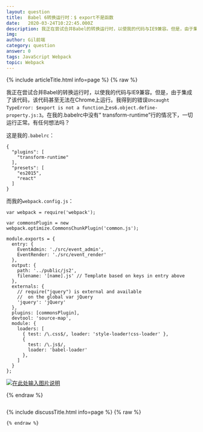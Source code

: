 ```yaml
---
layout: question
title:  Babel 6转换运行时：$ export不是函数
date:   2020-03-24T10:22:45.000Z
description: 我正在尝试合并Babel的转换运行时，以使我的代码与IE9兼容。但是，由于集成了该代码，该代码甚至无法在Chrome上运行。我得到的错误Uncaught ...
img: 
author: Gil前端
category: question
answer: 0
tags: JavaScript Webpack
topic: Webpack
---
```

<div class="article-root">
  <div class="article">
    {% include articleTitle.html info=page %}
    {% raw %}
    <div class="article-content"><p><font style="vertical-align: inherit;"><font style="vertical-align: inherit;">我正在尝试合并Babel的转换运行时，以使我的代码与IE9兼容。</font><font style="vertical-align: inherit;">但是，由于集成了该代码，该代码甚至无法在Chrome上运行。</font><font style="vertical-align: inherit;">我得到的错误</font></font><code>Uncaught TypeError: $export is not a function</code><font style="vertical-align: inherit;"><font style="vertical-align: inherit;">上</font></font><code>es6.object.define-property.js:3</code><font style="vertical-align: inherit;"><font style="vertical-align: inherit;">。</font><font style="vertical-align: inherit;">在我的.babelrc中没有“ transform-runtime”行的情况下，一切运行正常。</font><font style="vertical-align: inherit;">有任何想法吗？</font></font></p>

<p><font style="vertical-align: inherit;"><font style="vertical-align: inherit;">这是我的</font></font><code>.babelrc</code><font style="vertical-align: inherit;"><font style="vertical-align: inherit;">：</font></font></p>

<pre><code>{<font></font>
  "plugins": [<font></font>
    "transform-runtime"<font></font>
  ],<font></font>
  "presets": [<font></font>
    "es2015",<font></font>
    "react"<font></font>
  ]<font></font>
}<font></font>
</code></pre>

<p><font style="vertical-align: inherit;"><font style="vertical-align: inherit;">而我的</font></font><code>webpack.config.js</code><font style="vertical-align: inherit;"><font style="vertical-align: inherit;">：</font></font></p>

<pre><code>var webpack = require('webpack');<font></font>
<font></font>
var commonsPlugin = new webpack.optimize.CommonsChunkPlugin('common.js');<font></font>
<font></font>
module.exports = {<font></font>
  entry: {<font></font>
    EventAdmin: './src/event_admin',<font></font>
    EventRender: './src/event_render'<font></font>
  },<font></font>
  output: {<font></font>
    path: '../public/js2',<font></font>
    filename: '[name].js' // Template based on keys in entry above<font></font>
  },<font></font>
  externals: {<font></font>
    // require("jquery") is external and available<font></font>
    //  on the global var jQuery<font></font>
    'jquery': 'jQuery'<font></font>
  },<font></font>
  plugins: [commonsPlugin],<font></font>
  devtool: 'source-map',<font></font>
  module: {<font></font>
    loaders: [<font></font>
      { test: /\.css$/, loader: 'style-loader!css-loader' },<font></font>
      {<font></font>
        test: /\.js$/,<font></font>
        loader: 'babel-loader'<font></font>
      },<font></font>
    ]<font></font>
  }<font></font>
};<font></font>
</code></pre>

<p><a href="https://www.samyoc.com//uploads/users/26074/images/thumbnails/1585045238236.png" data-src="https://www.samyoc.com//uploads/users/26074/images/1585045238236.png"><img src="https://i.stack.imgur.com/4QFcU.png" alt="在此处输入图片说明"></a></p></div>
    {% endraw %}
  </div>
  <p style="height: 0;width:0;overflow: hidden;"> 第3645篇《Babel 6转换运行时：$ export不是函数》来自Winter(https://github.com/aiyld/aiyld.github.io)的站点</p>
  <div class="discuss-wrapper">
    {% include discussTitle.html info=page %}
    {% raw %}
    
    {% endraw %}
  </div>
<div>
